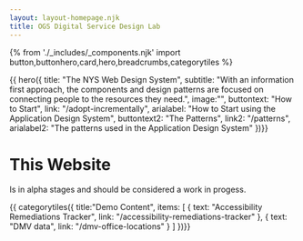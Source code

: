 ```yaml
---
layout: layout-homepage.njk
title: OGS Digital Service Design Lab
---
```

{% from './_includes/_components.njk' import button,buttonhero,card,hero,breadcrumbs,categorytiles %} 

{{ hero({ 
    title: "The NYS Web Design System",
    subtitle: "With an information first approach, the components and design patterns are focused on connecting people to the resources they need.",
    image:"",
    buttontext: "How to Start",
    link: "/adopt-incrementally",
    arialabel: "How to Start using the Application Design System",
    buttontext2: "The Patterns",
    link2: "/patterns",
    arialabel2: "The patterns used in the Application Design System"
})}}



# This Website
Is in alpha stages and should be considered a work in progess.



{{ categorytiles({ 
    title:"Demo Content",
     items: [
    {
      text: "Accessibility Remediations Tracker",
      link: "/accessibility-remediations-tracker"
    },
    {
      text: "DMV data",
      link: "/dmv-office-locations"
    }
  ]
})}}